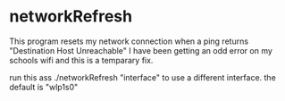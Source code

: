 # networkRefresh
This program resets my network connection when a ping returns "Destination Host Unreachable"
I have been getting an odd error on my schools wifi and this is a temparary fix.

run this ass ./networkRefresh "interface" to use a different interface. the default is "wlp1s0"
